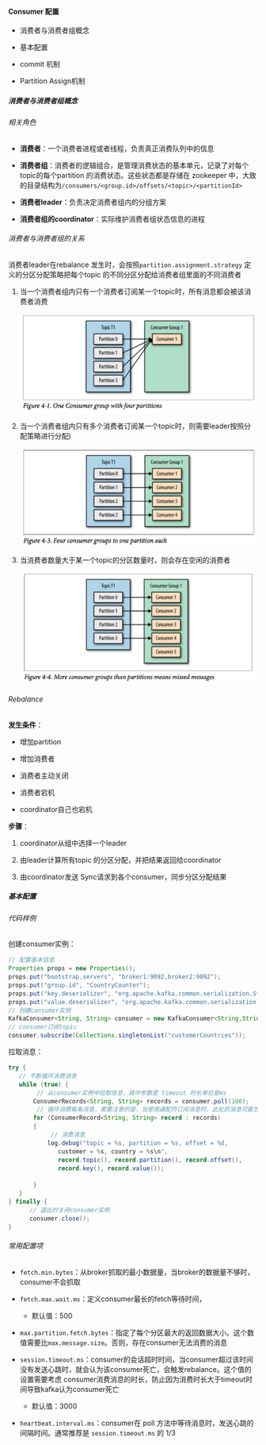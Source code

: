 #### Consumer 配置

- 消费者与消费者组概念

- 基本配置

- commit 机制

- Partition Assign机制

##### 消费者与消费者组概念

###### 相关角色

- **消费者**：一个消费者进程或者线程，负责真正消费队列中的信息

- **消费者组**：消费者的逻辑组合，是管理消费状态的基本单元，记录了对每个topic的每个partition 的消费状态。这些状态都是存储在 zookeeper 中，大致的目录结构为`/consumers/<group.id>/offsets/<topic>/<partitionId>`

- **消费者leader**：负责决定消费者组内的分组方案

- **消费者组的coordinator**：实际维护消费者组状态信息的进程

###### 消费者与消费者组的关系

消费者leader在rebalance 发生时，会按照`partition.assignment.strategy` 定义的分区分配策略把每个topic 的不同分区分配给消费者组里面的不同消费者

1. 当一个消费者组内只有一个消费者订阅某一个topic时，所有消息都会被该消费者消费
   
   <img src="img/one_customer.png" title="" alt="" data-align="center">

2. 当一个消费者组内只有多个消费者订阅某一个topic时，则需要leader按照分配策略进行分配)
   
   <img src="img/one_partition_to_one_customer.png" title="" alt="" data-align="center">

3. 当消费者数量大于某一个topic的分区数量时，则会存在空闲的消费者
   
   <img src="img/has__idle_customer.png" title="" alt="" data-align="center">

###### Rebalance

**发生条件**：

- 增加partition

- 增加消费者

- 消费者主动关闭

- 消费者宕机

- coordinator自己也宕机

**步骤**：

1. coordinator从组中选择一个leader

2. 由leader计算所有topic 的分区分配，并把结果返回给coordinator

3. 由coordinator发送 Sync请求到各个consumer，同步分区分配结果

##### 基本配置

###### 代码样例

创建consumer实例：

```java
// 配置基本信息
Properties props = new Properties();
props.put("bootstrap.servers", "broker1:9092,broker2:9092");
props.put("group.id", "CountryCounter");
props.put("key.deserializer", "org.apache.kafka.common.serialization.StringDeserializer");
props.put("value.deserializer", "org.apache.kafka.common.serialization.StringDeserializer");
// 创建consumer实例
KafkaConsumer<String, String> consumer = new KafkaConsumer<String,String>(props);
// consumer订阅topic
consumer.subscribe(Collections.singletonList("customerCountries"));
```

拉取消息：

```java
try {
   // 不断循环消费消息
   while (true) { 
        // 从consumer实例中拉取信息，其中参数是 timeout 时长单位是ms
       ConsumerRecords<String, String> records = consumer.poll(100);
        // 循环消费每条消息，需要注意的是，当使用通配符订阅消息时，此处的消息可能包含多个topic的
       for (ConsumerRecord<String, String> record : records)  
       {
            // 消费消息
           log.debug("topic = %s, partition = %s, offset = %d,
              customer = %s, country = %s\n",
              record.topic(), record.partition(), record.offset(),
              record.key(), record.value());

       }
   }
} finally {
      // 退出时关闭consumer实例
      consumer.close();
}
```

###### 常用配置项

- `fetch.min.bytes`：从broker抓取的最小数据量，当broker的数据量不够时，consumer不会抓取

- `fetch.max.wait.ms`：定义consumer最长的fetch等待时间，
  
  - 默认值：500

- `max.partition.fetch.bytes`：指定了每个分区最大的返回数据大小。这个数值需要比`max.message.size`。否则，存在consumer无法消费的消息

- `session.timeout.ms`：consumer的会话超时时间，当consumer超过该时间没有发送心跳时，就会认为该consumer死亡，会触发rebalance。这个值的设置需要考虑 consumer消费消息的时长，防止因为消费时长大于timeout时间导致kafka认为consumer死亡
  
  - 默认值：3000

- `heartbeat.interval.ms`：consumer在 poll 方法中等待消息时，发送心跳的间隔时间。通常推荐是 `session.timeout.ms` 的 1/3
